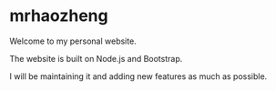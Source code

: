 # mrhaozheng
Welcome to my personal website. 

The website is built on Node.js and Bootstrap.  

I will be maintaining it and adding new features as much as possible.  
